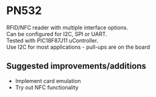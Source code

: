 # PN532  

RFID/NFC reader with multiple interface options.  
Can be configured for I2C, SPI or UART.  
Tested with PIC18F87J11 uController.  
Use I2C for most applications - pull-ups are on the board  

## Suggested improvements/additions  
* Implement card emulation  
* Try out NFC functionality  
